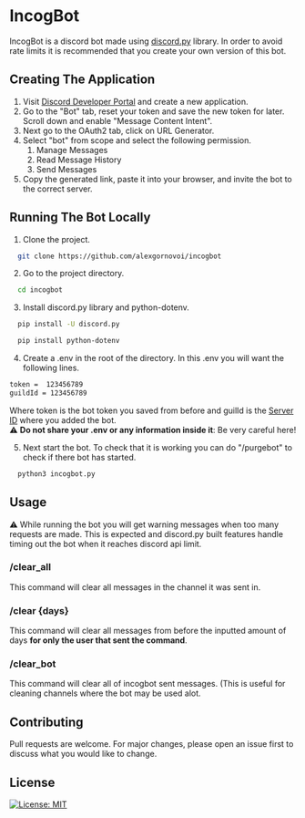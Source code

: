# IncogBot

IncogBot is a discord bot made using [discord.py](https://discordpy.readthedocs.io/en/stable/) library. In order to avoid rate limits it is recommended that you create your own version of this bot.

## Creating The Application
1. Visit [Discord Developer Portal](https://discord.com/developers/applications) and create a new application.
2. Go to the "Bot" tab, reset your token and save the new token for later. Scroll down and enable "Message Content Intent".
3. Next go to the OAuth2 tab, click on URL Generator.
4. Select "bot" from scope and select the following permission.
    1. Manage Messages
    2. Read Message History
    3. Send Messages
5. Copy the generated link, paste it into your browser, and invite the bot to the correct server.

## Running The Bot Locally

1. Clone the project.

```bash
  git clone https://github.com/alexgornovoi/incogbot
```

2. Go to the project directory.

```bash
  cd incogbot
```

3. Install discord.py library and python-dotenv.

```bash
  pip install -U discord.py
```
```bash
  pip install python-dotenv
```

4. Create a .env in the root of the directory. In this .env you will want the following lines.
```bash
token =  123456789
guildId = 123456789
```
Where token is the bot token you saved from before and guilId is the [Server ID](https://support.discord.com/hc/en-us/articles/206346498-Where-can-I-find-my-User-Server-Message-ID-#:~:text=Obtaining%20Server%20IDs%20%2D%20Mobile%20App,ID%20to%20get%20the%20ID) where you added the bot.  
:warning: **Do not share your .env or any information inside it**: Be very careful here!

5. Next start the bot. To check that it is working you can do "/purgebot" to check if there bot has started.
```bash
  python3 incogbot.py
```
## Usage

:warning: While running the bot you will get warning messages when too many requests are made. This is expected and discord.py built features handle timing out the bot when it reaches discord api limit.
### /clear_all
This command will clear all messages in the channel it was sent in.
### /clear {days}
This command will clear all messages from before the inputted amount of days **for only the user that sent the command**.
### /clear_bot
This command will clear all of incogbot sent messages. (This is useful for cleaning channels where the bot may be used alot.

## Contributing

Pull requests are welcome. For major changes, please open an issue first
to discuss what you would like to change.

## License

[![License: MIT](https://img.shields.io/badge/License-MIT-yellow.svg)](https://opensource.org/licenses/MIT)
